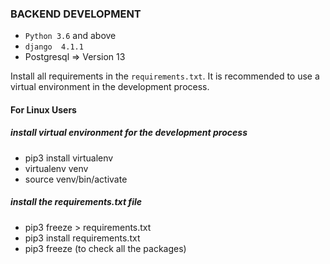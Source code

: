 ### BACKEND DEVELOPMENT 

- `Python 3.6` and above
- `django  4.1.1`
- Postgresql => Version 13

Install all requirements in the `requirements.txt`. It is recommended to use a virtual environment in the development process.
#### For Linux Users 
##### install virtual environment for the development process
- pip3 install virtualenv
- virtualenv venv
- source venv/bin/activate
##### install the requirements.txt file
- pip3 freeze > requirements.txt
- pip3 install requirements.txt
- pip3 freeze (to check all the packages)




